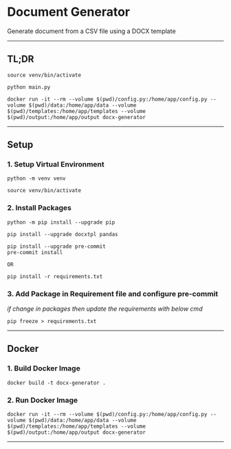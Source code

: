 # Document Generator

Generate document from a CSV file using a DOCX template

---

## TL;DR

```shell
source venv/bin/activate

python main.py

docker run -it --rm --volume $(pwd)/config.py:/home/app/config.py --volume $(pwd)/data:/home/app/data --volume $(pwd)/templates:/home/app/templates --volume $(pwd)/output:/home/app/output docx-generator
```

---

## Setup

### 1. Setup Virtual Environment

```shell
python -m venv venv

source venv/bin/activate
```

### 2. Install Packages

```shell
python -m pip install --upgrade pip

pip install --upgrade docxtpl pandas

pip install --upgrade pre-commit
pre-commit install
```

`OR`

```shell
pip install -r requirements.txt
```

### 3. Add Package in Requirement file and configure pre-commit

_if change in packages then update the requirements with below cmd_

```shell
pip freeze > requirements.txt
```

---

## Docker

### 1. Build Docker Image

```shell
docker build -t docx-generator .
```

### 2. Run Docker Image

```shell
docker run -it --rm --volume $(pwd)/config.py:/home/app/config.py --volume $(pwd)/data:/home/app/data --volume $(pwd)/templates:/home/app/templates --volume $(pwd)/output:/home/app/output docx-generator
```

---
